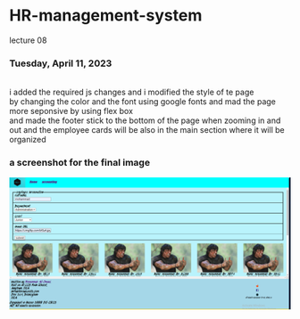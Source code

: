 # HR-management-system
lecture 08
 ### Tuesday, April 11, 2023
<br>
i added the required js changes and i modified the style of te page<br> 
by changing the color and the font using google fonts and mad the page more seponsive by using flex box <br>
and made the footer stick to the bottom of the page when zooming in and out 
and the  employee cards will be also in the main section where it will be organized 

### a screenshot for the final image <br>

![todays lab](./assets/Screenshot%202023-04-11%20153954.png)

